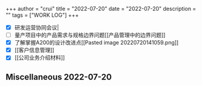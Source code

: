 +++
author = "crui"
title = "2022-07-20"
date = "2022-07-20"
description = ""
tags = ["WORK LOG"]
+++

- [x] 研发运营协同会议|
- [ ] 量产项目中的产品需求与规格边界问题[[产品管理中的边界问题]]
- [x] 了解掌握A200的设计改进点[[Pasted image 20220720141059.png]]
- [x] [[客户信息管理]]
- [x] [[公司业务介绍材料]]

## Miscellaneous 2022-07-20


